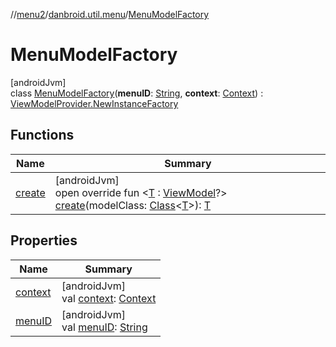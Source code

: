 //[menu2](../../../index.md)/[danbroid.util.menu](../index.md)/[MenuModelFactory](index.md)

# MenuModelFactory

[androidJvm]\
class [MenuModelFactory](index.md)(**menuID**: [String](https://kotlinlang.org/api/latest/jvm/stdlib/kotlin/-string/index.html), **context**: [Context](https://developer.android.com/reference/kotlin/android/content/Context.html)) : [ViewModelProvider.NewInstanceFactory](https://developer.android.com/reference/kotlin/androidx/lifecycle/ViewModelProvider.NewInstanceFactory.html)

## Functions

| Name | Summary |
|---|---|
| [create](create.md) | [androidJvm]<br>open override fun <[T](create.md) : [ViewModel](https://developer.android.com/reference/kotlin/androidx/lifecycle/ViewModel.html)?> [create](create.md)(modelClass: [Class](https://developer.android.com/reference/kotlin/java/lang/Class.html)<[T](create.md)>): [T](create.md) |

## Properties

| Name | Summary |
|---|---|
| [context](context.md) | [androidJvm]<br>val [context](context.md): [Context](https://developer.android.com/reference/kotlin/android/content/Context.html) |
| [menuID](menu-i-d.md) | [androidJvm]<br>val [menuID](menu-i-d.md): [String](https://kotlinlang.org/api/latest/jvm/stdlib/kotlin/-string/index.html) |
